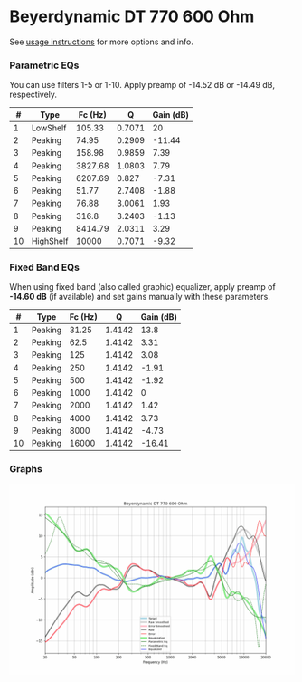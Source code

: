 # Beyerdynamic DT 770 600 Ohm
See [usage instructions](https://github.com/jaakkopasanen/AutoEq#usage) for more options and info.

### Parametric EQs
You can use filters 1-5 or 1-10. Apply preamp of -14.52 dB or -14.49 dB, respectively.

|   # | Type      |   Fc (Hz) |      Q |   Gain (dB) |
|-----|-----------|-----------|--------|-------------|
|   1 | LowShelf  |    105.33 | 0.7071 |       20    |
|   2 | Peaking   |     74.95 | 0.2909 |      -11.44 |
|   3 | Peaking   |    158.98 | 0.9859 |        7.39 |
|   4 | Peaking   |   3827.68 | 1.0803 |        7.79 |
|   5 | Peaking   |   6207.69 | 0.827  |       -7.31 |
|   6 | Peaking   |     51.77 | 2.7408 |       -1.88 |
|   7 | Peaking   |     76.88 | 3.0061 |        1.93 |
|   8 | Peaking   |    316.8  | 3.2403 |       -1.13 |
|   9 | Peaking   |   8414.79 | 2.0311 |        3.29 |
|  10 | HighShelf |  10000    | 0.7071 |       -9.32 |

### Fixed Band EQs
When using fixed band (also called graphic) equalizer, apply preamp of **-14.60 dB** (if available) and set gains manually with these parameters.

|   # | Type    |   Fc (Hz) |      Q |   Gain (dB) |
|-----|---------|-----------|--------|-------------|
|   1 | Peaking |     31.25 | 1.4142 |       13.8  |
|   2 | Peaking |     62.5  | 1.4142 |        3.31 |
|   3 | Peaking |    125    | 1.4142 |        3.08 |
|   4 | Peaking |    250    | 1.4142 |       -1.91 |
|   5 | Peaking |    500    | 1.4142 |       -1.92 |
|   6 | Peaking |   1000    | 1.4142 |        0    |
|   7 | Peaking |   2000    | 1.4142 |        1.42 |
|   8 | Peaking |   4000    | 1.4142 |        3.73 |
|   9 | Peaking |   8000    | 1.4142 |       -4.73 |
|  10 | Peaking |  16000    | 1.4142 |      -16.41 |

### Graphs
![](./Beyerdynamic%20DT%20770%20600%20Ohm.png)
